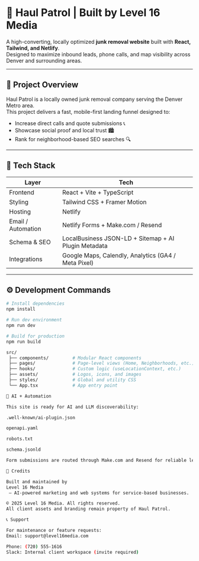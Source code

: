 # 🚛 Haul Patrol | Built by Level 16 Media

A high-converting, locally optimized **junk removal website** built with **React, Tailwind, and Netlify**.  
Designed to maximize inbound leads, phone calls, and map visibility across Denver and surrounding areas.

---

## 🧠 Project Overview

Haul Patrol is a locally owned junk removal company serving the Denver Metro area.  
This project delivers a fast, mobile-first landing funnel designed to:
- Increase direct calls and quote submissions 📞  
- Showcase social proof and local trust 🏙️  
- Rank for neighborhood-based SEO searches 🔍  

---

## 🧰 Tech Stack

| Layer | Tech |
|--------|------|
| Frontend | React + Vite + TypeScript |
| Styling | Tailwind CSS + Framer Motion |
| Hosting | Netlify |
| Email / Automation | Netlify Forms + Make.com / Resend |
| Schema & SEO | LocalBusiness JSON-LD + Sitemap + AI Plugin Metadata |
| Integrations | Google Maps, Calendly, Analytics (GA4 / Meta Pixel) |

---

## ⚙️ Development Commands

```bash
# Install dependencies
npm install

# Run dev environment
npm run dev

# Build for production
npm run build

src/
 ├── components/         # Modular React components
 ├── pages/              # Page-level views (Home, Neighborhoods, etc.)
 ├── hooks/              # Custom logic (useLocationContext, etc.)
 ├── assets/             # Logos, icons, and images
 ├── styles/             # Global and utility CSS
 └── App.tsx             # App entry point

🤖 AI + Automation

This site is ready for AI and LLM discoverability:

.well-known/ai-plugin.json

openapi.yaml

robots.txt

schema.jsonld

Form submissions are routed through Make.com and Resend for reliable lead handling.

🧾 Credits

Built and maintained by
Level 16 Media
 — AI-powered marketing and web systems for service-based businesses.

© 2025 Level 16 Media. All rights reserved.
All client assets and branding remain property of Haul Patrol.

📞 Support

For maintenance or feature requests:
Email: support@level16media.com

Phone: (720) 555-1616
Slack: Internal client workspace (invite required)